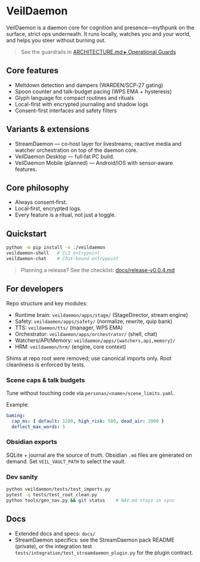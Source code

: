 # VeilDaemon

VeilDaemon is a daemon core for cognition and presence—mythpunk on the surface, strict ops underneath. It runs locally, watches you and your world, and helps you steer without burning out.

> See the guardrails in [ARCHITECTURE.md ▸ Operational Guards](ARCHITECTURE.md#operational-guards-a-quick-map-for-humans)

## Core features

- Meltdown detection and dampers (WARDEN/SCP‑27 gating)
- Spoon counter and talk-budget pacing (WPS EMA + hysteresis)
- Glyph language for compact routines and rituals
- Local-first with encrypted journaling and shadow logs
- Consent-first interfaces and safety filters

## Variants & extensions

- StreamDaemon — co‑host layer for livestreams; reactive media and watcher orchestration on top of the daemon core.
- VeilDaemon Desktop — full‑fat PC build.
- VeilDaemon Mobile (planned) — Android/iOS with sensor‑aware features.


## Core philosophy

- Always consent‑first.
- Local‑first, encrypted logs.
- Every feature is a ritual, not just a toggle.

## Quickstart

```bash
python -m pip install -e ./veildaemon
veildaemon-shell   # CLI entrypoint
veildaemon-chat    # Chat-bound entrypoint
```

> Planning a release? See the checklist: [docs/release-v0.0.4.md](docs/release-v0.0.4.md)

## For developers

Repo structure and key modules:

- Runtime brain: `veildaemon/apps/stage/` (StageDirector, stream engine)
- Safety: `veildaemon/apps/safety/` (normalize, rewrite, quip bank)
- TTS: `veildaemon/tts/` (manager, WPS EMA)
- Orchestrator: `veildaemon/apps/orchestrator/` (shell, chat)
- Watchers/API/Memory: `veildaemon/apps/{watchers,api,memory}/`
- HRM: `veildaemon/hrm/` (engine, core context)

Shims at repo root were removed; use canonical imports only. Root cleanliness is enforced by tests.

### Scene caps & talk budgets

Tune without touching code via `personas/<name>/scene_limits.yaml`.

Example:

```yaml
Gaming:
  cap_ms: { default: 1200, high_risk: 500, dead_air: 2000 }
  deflect_max_words: 5
```

### Obsidian exports

SQLite + journal are the source of truth. Obsidian `.md` files are generated on demand. Set `VEIL_VAULT_PATH` to select the vault.

### Dev sanity

```bash
python veildaemon/tests/test_imports.py
pytest -q tests/test_root_clean.py
python tools/gen_nav.py && git status    # NAV.md stays in sync
```

## Docs

- Extended docs and specs: `docs/`
- StreamDaemon specifics: see the StreamDaemon pack README (private), or the integration test `tests/integration/test_streamdaemon_plugin.py` for the plugin contract.

